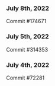 ### July 8th, 2022

Commit #174671

### July 5th, 2022

Commit #314353


### July 4th, 2022

Commit #72281
